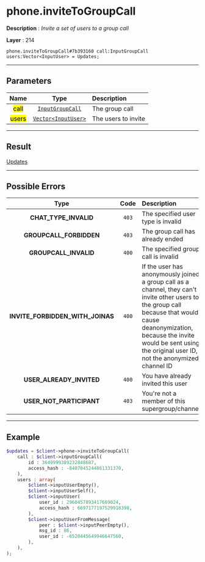# phone.inviteToGroupCall

**Description** : *Invite a set of users to a group call*

**Layer** : 214

```tl
phone.inviteToGroupCall#7b393160 call:InputGroupCall users:Vector<InputUser> = Updates;
```

---

## Parameters

| Name | Type | Description |
| :---: | :---: | :--- |
| <mark>call</mark> | [`InputGroupCall`](type/InputGroupCall) | The group call |
| <mark>users</mark> | [`Vector<InputUser>`](type/InputUser) | The users to invite |

---

## Result

[Updates](type/Updates)

---

## Possible Errors

| Type | Code | Description |
| :---: | :---: | :--- |
| **CHAT_TYPE_INVALID** | `403` | The specified user type is invalid |
| **GROUPCALL_FORBIDDEN** | `403` | The group call has already ended |
| **GROUPCALL_INVALID** | `400` | The specified group call is invalid |
| **INVITE_FORBIDDEN_WITH_JOINAS** | `400` | If the user has anonymously joined a group call as a channel, they can't invite other users to the group call because that would cause deanonymization, because the invite would be sent using the original user ID, not the anonymized channel ID |
| **USER_ALREADY_INVITED** | `400` | You have already invited this user |
| **USER_NOT_PARTICIPANT** | `403` | You're not a member of this supergroup/channel |

---

## Example

```php
$updates = $client->phone->inviteToGroupCall(
	call : $client->inputGroupCall(
		id : 3649999389232848687,
		access_hash : -8407045244861331370,
	),
	users : array(
		$client->inputUserEmpty(),
		$client->inputUserSelf(),
		$client->inputUser(
			user_id : 2960457893417669024,
			access_hash : 6697177197529918398,
		),
		$client->inputUserFromMessage(
			peer : $client->inputPeerEmpty(),
			msg_id : 86,
			user_id : -6520445649946647560,
		),
	),
);
```